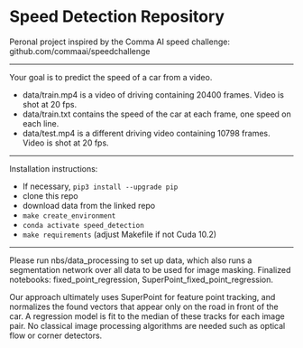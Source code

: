 # Speed Detection Repository

Peronal project inspired by the Comma AI speed challenge:
github.com/commaai/speedchallenge

-----
Your goal is to predict the speed of a car from a video.
- data/train.mp4 is a video of driving containing 20400 frames. Video is shot at 20 fps.
- data/train.txt contains the speed of the car at each frame, one speed on each line.
- data/test.mp4 is a different driving video containing 10798 frames. Video is shot at 20 fps.
-----

Installation instructions:
- If necessary, `pip3 install --upgrade pip`
- clone this repo
- download data from the linked repo
- `make create_environment`
- `conda activate speed_detection`
- `make requirements` (adjust Makefile if not Cuda 10.2)

-----

Please run nbs/data_processing to set up data, which also runs a segmentation network over all data to be used for image masking.
Finalized notebooks: fixed_point_regression, SuperPoint_fixed_point_regression.

Our approach ultimately uses SuperPoint for feature point tracking, and normalizes the found vectors that appear only on the road in front of the car.
A regression model is fit to the median of these tracks for each image pair. No classical image processing algorithms are needed such as optical flow or corner detectors.



